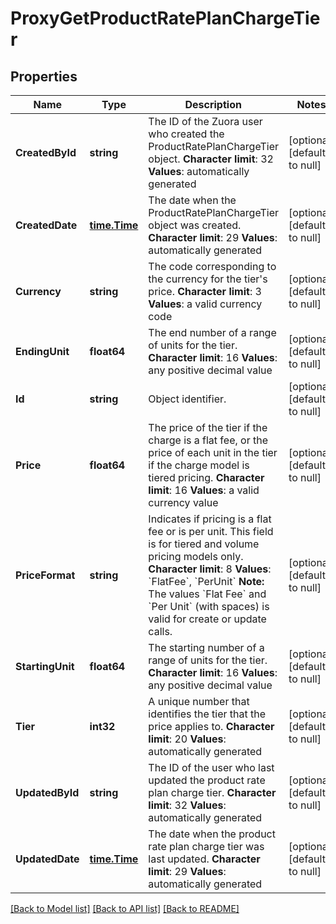 # ProxyGetProductRatePlanChargeTier

## Properties
Name | Type | Description | Notes
------------ | ------------- | ------------- | -------------
**CreatedById** | **string** | The ID of the Zuora user who created the ProductRatePlanChargeTier object. **Character limit**: 32 **Values**: automatically generated  | [optional] [default to null]
**CreatedDate** | [**time.Time**](time.Time.md) | The date when the ProductRatePlanChargeTier object was created. **Character limit**: 29 **Values**: automatically generated  | [optional] [default to null]
**Currency** | **string** | The code corresponding to the currency for the tier&#39;s price. **Character limit**: 3 **Values**: a valid currency code  | [optional] [default to null]
**EndingUnit** | **float64** | The end number of a range of units for the tier. **Character limit**: 16 **Values**: any positive decimal value  | [optional] [default to null]
**Id** | **string** | Object identifier. | [optional] [default to null]
**Price** | **float64** |  The price of the tier if the charge is a flat fee, or the price of each unit in the tier if the charge model is tiered pricing. **Character limit**: 16 **Values**: a valid currency value  | [optional] [default to null]
**PriceFormat** | **string** | Indicates if pricing is a flat fee or is per unit. This field is for tiered and volume pricing models only. **Character limit**: 8 **Values**: &#x60;FlatFee&#x60;, &#x60;PerUnit&#x60; **Note:** The values &#x60;Flat Fee&#x60; and &#x60;Per Unit&#x60; (with spaces) is valid for create or update calls.  | [optional] [default to null]
**StartingUnit** | **float64** |  The starting number of a range of units for the tier. **Character limit**: 16 **Values**: any positive decimal value  | [optional] [default to null]
**Tier** | **int32** |  A unique number that identifies the tier that the price applies to. **Character limit**: 20 **Values**: automatically generated  | [optional] [default to null]
**UpdatedById** | **string** |  The ID of the user who last updated the product rate plan charge tier. **Character limit**: 32 **Values**: automatically generated  | [optional] [default to null]
**UpdatedDate** | [**time.Time**](time.Time.md) |  The date when the product rate plan charge tier was last updated. **Character limit**: 29 **Values**: automatically generated  | [optional] [default to null]

[[Back to Model list]](../README.md#documentation-for-models) [[Back to API list]](../README.md#documentation-for-api-endpoints) [[Back to README]](../README.md)


